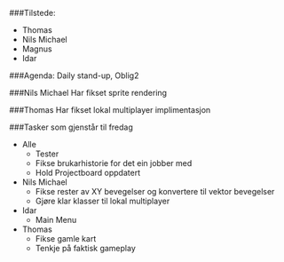 ###Tilstede:
* Thomas
* Nils Michael
* Magnus
* Idar

###Agenda:
Daily stand-up, Oblig2

###Nils Michael
Har fikset sprite rendering

###Thomas
Har fikset lokal multiplayer implimentasjon

###Tasker som gjenstår til fredag
* Alle
  * Tester
  * Fikse brukarhistorie for det ein jobber med
  * Hold Projectboard oppdatert
* Nils Michael
  * Fikse rester av XY bevegelser og konvertere til vektor bevegelser
  * Gjøre klar klasser til lokal multiplayer
* Idar
  * Main Menu
* Thomas
  * Fikse gamle kart
  * Tenkje på faktisk gameplay
